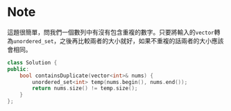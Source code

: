 # Note

這題很簡單，問我們一個數列中有沒有包含重複的數字。只要將輸入的`vector`轉為`unordered_set`，之後再比較兩者的大小就好，如果不重複的話兩者的大小應該會相同。

```cpp
class Solution {
public:
    bool containsDuplicate(vector<int>& nums) {
        unordered_set<int> temp(nums.begin(), nums.end());
        return nums.size() != temp.size();
    }
};
```
